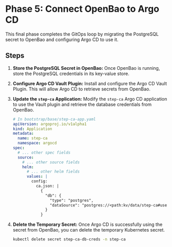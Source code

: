 # Phase 5: Connect OpenBao to Argo CD

This final phase completes the GitOps loop by migrating the PostgreSQL secret to OpenBao and configuring Argo CD to use it.

## Steps

1.  **Store the PostgreSQL Secret in OpenBao:**
    Once OpenBao is running, store the PostgreSQL credentials in its key-value store.

2.  **Configure Argo CD Vault Plugin:**
    Install and configure the Argo CD Vault Plugin. This will allow Argo CD to retrieve secrets from OpenBao.

3.  **Update the `step-ca` Application:**
    Modify the `step-ca` Argo CD application to use the Vault plugin and retrieve the database credentials from OpenBao.

    ```yaml
    # In bootstrap/base/step-ca-app.yaml
    apiVersion: argoproj.io/v1alpha1
    kind: Application
    metadata:
      name: step-ca
      namespace: argocd
    spec:
      # ... other spec fields
      source:
        # ... other source fields
        helm:
          # ... other helm fields
          values: |
            config:
              ca.json: |
                {
                  "db": {
                    "type": "postgres",
                    "dataSource": "postgres://<path:kv/data/step-ca#username>:<path:kv/data/step-ca#password>@main-postgres-cluster.postgres.svc.cluster.local:5432/stepca?sslmode=disable"
                  }
                }
    ```

4.  **Delete the Temporary Secret:**
    Once Argo CD is successfully using the secret from OpenBao, you can delete the temporary Kubernetes secret.

    ```bash
    kubectl delete secret step-ca-db-creds -n step-ca
    ```
